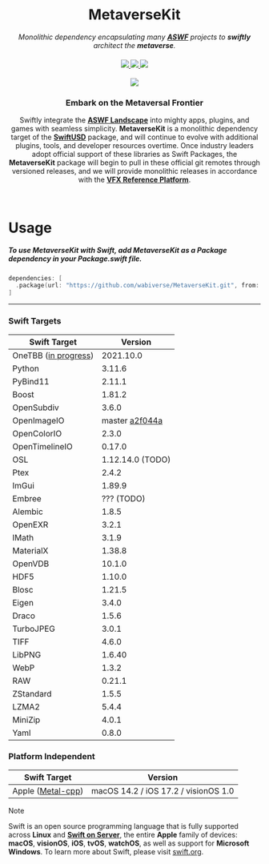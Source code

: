 <div align="center">

<h1 align="center">
  MetaverseKit
</h1>

<p align="center">
  <i align="center">Monolithic dependency encapsulating many <a href="https://landscape.aswf.io"><b>ASWF</b></a> projects to <b>swiftly</b> architect the <b>metaverse</b>.</i>
</p>

<h4 align="center">
  <a href="https://github.com/wabiverse/MetaverseKit/actions/workflows/swift-ubuntu.yml">
    <img src="https://img.shields.io/github/actions/workflow/status/wabiverse/MetaverseKit/swift-ubuntu.yml?style=flat-square&label=ubuntu%20&labelColor=E95420&logoColor=FFFFFF&logo=ubuntu">
  </a>
  <a href="https://github.com/wabiverse/MetaverseKit/actions/workflows/swift-macos.yml">
    <img src="https://img.shields.io/github/actions/workflow/status/wabiverse/MetaverseKit/swift-macos.yml?style=flat-square&label=macOS&labelColor=000000&logo=apple">
  </a>
  <a href="https://github.com/wabiverse/MetaverseKit/actions/workflows/swift-debug-windows.yml">
    <img src="https://img.shields.io/github/actions/workflow/status/wabiverse/MetaverseKit/swift-debug-windows.yml?style=flat-square&label=windows&labelColor=357EC7&logo=gitforwindows">
  </a>
</h4>

<image src="https://media.giphy.com/media/v1.Y2lkPTc5MGI3NjExb2pxN2Q4Y29kdmtuaGp5b3JwMDRhdmtmcHJ0c3VzZXhrc25hdnV1ZiZlcD12MV9pbnRlcm5hbF9naWZfYnlfaWQmY3Q9Zw/f9m9SX5FUGIUImpaSa/giphy.gif">

### Embark on the Metaversal Frontier 

Swiftly integrate the [**ASWF Landscape**](https://landscape.aswf.io) into mighty apps, plugins, and games with seamless simplicity. 
**MetaverseKit** is a monolithic dependency target of the [**SwiftUSD**](https://github.com/wabiverse/SwiftUSD) package, and will
continue to evolve with additional plugins, tools, and developer resources overtime. Once industry leaders adopt official support
of these libraries as Swift Packages, the **MetaverseKit** package will begin to pull in these official git remotes through versioned
releases, and we will provide monolithic releases in accordance with the [**VFX Reference Platform**](https://vfxplatform.com).

<br/>

</div>

# Usage
##### To use MetaverseKit with Swift, add **MetaverseKit** as a **Package** dependency in your Package.swift file.
```swift
dependencies: [
  .package(url: "https://github.com/wabiverse/MetaverseKit.git", from: "1.8.5"),
]
```

<hr/>

### Swift Targets

| Swift Target                                                               | Version           |
| -------------------------------------------------------------------------- | ----------------- |
| OneTBB ([in progress](https://github.com/oneapi-src/oneTBB/issues/1244))   | 2021.10.0         |
| Python                                                                     | 3.11.6            |
| PyBind11                                                                   | 2.11.1            |
| Boost                                                                      | 1.81.2            |
| OpenSubdiv                                                                 | 3.6.0             |
| OpenImageIO                                                                | master [a2f044a](https://github.com/AcademySoftwareFoundation/OpenImageIO/commit/a2f044a34c70b361d4927728b67714517cfd59ed)           |
| OpenColorIO                                                                | 2.3.0             |
| OpenTimelineIO                                                             | 0.17.0            |
| OSL                                                                        | 1.12.14.0 (TODO)  |
| Ptex                                                                       | 2.4.2             |
| ImGui                                                                      | 1.89.9            |
| Embree                                                                     | ??? (TODO)        |
| Alembic                                                                    | 1.8.5             |
| OpenEXR                                                                    | 3.2.1             |
| IMath                                                                      | 3.1.9             |
| MaterialX                                                                  | 1.38.8            |
| OpenVDB                                                                    | 10.1.0            |
| HDF5                                                                       | 1.10.0            |
| Blosc                                                                      | 1.21.5            |
| Eigen                                                                      | 3.4.0             |
| Draco                                                                      | 1.5.6             |
| TurboJPEG                                                                  | 3.0.1             |
| TIFF                                                                       | 4.6.0             |
| LibPNG                                                                     | 1.6.40            |
| WebP                                                                       | 1.3.2             |
| RAW                                                                        | 0.21.1            |
| ZStandard                                                                  | 1.5.5             |
| LZMA2                                                                      | 5.4.4             |
| MiniZip                                                                    | 4.0.1             |
| Yaml                                                                       | 0.8.0             |

### Platform Independent
| Swift Target                                                                                                                                           | Version                              |
| ------------------------------------------------------------------------------------------------------------------------------------------------------ | ------------------------------------ |
| Apple ([Metal-cpp]([https://github.com/oneapi-src/oneTBB/issues/1244](https://developer.apple.com/metal/cpp/files/metal-cpp_macOS14.2_iOS17.2.zip)))   | macOS 14.2 / iOS 17.2 / visionOS 1.0 |

> [!NOTE]
> Swift is an open source programming language that is fully
> supported across **Linux** and [**Swift on Server**](https://www.swift.org/server/),
> the entire **Apple** family of devices: **macOS**, **visionOS**, **iOS**, **tvOS**, **watchOS**,
> as well as support for **Microsoft Windows**. To learn more about Swift, please visit [swift.org](https://www.swift.org).
<br>
